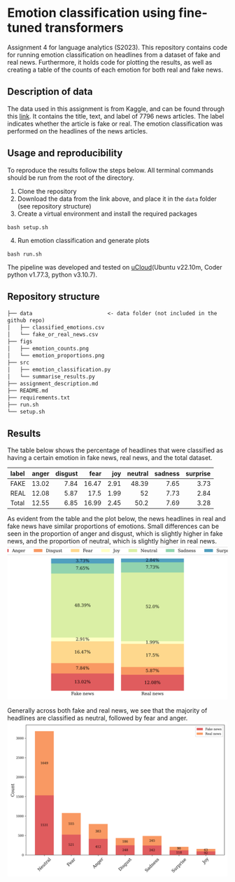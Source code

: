 # Emotion classification using fine-tuned transformers
Assignment 4 for language analytics (S2023). This repository contains code for running emotion classification on headlines from a dataset of fake and real news. Furthermore, it holds code for plotting the results, as well as creating a table of the counts of each emotion for both real and fake news.

## Description of data
The data used in this assignment is from Kaggle, and can be found through this [link](https://www.kaggle.com/datasets/jillanisofttech/fake-or-real-news). It contains the title, text, and label of 7796 news articles. The label indicates whether the article is fake or real. The emotion classification was performed on the headlines of the news articles. 


## Usage and reproducibility
To reproduce the results follow the steps below. All terminal commands should be run from the root of the directory.
1. Clone the repository
2. Download the data from the link above, and place it in the `data` folder (see repository structure)
3. Create a virtual environment and install the required packages
```
bash setup.sh
```
4. Run emotion classification and generate plots
```
bash run.sh
```
The pipeline was developed and tested on [uCloud](https://cloud.sdu.dk/app/dashboard)(Ubuntu v22.10m, Coder python v1.77.3, python v3.10.7).


## Repository structure
```
├── data                        <- data folder (not included in the github repo)
│   ├── classified_emotions.csv
│   └── fake_or_real_news.csv
├── figs
│   ├── emotion_counts.png
│   └── emotion_proportions.png
├── src
│   ├── emotion_classification.py
│   └── summarise_results.py
├── assignment_description.md
├── README.md
├── requirements.txt
├── run.sh
└── setup.sh
```

## Results
The table below shows the percentage of headlines that were classified as having a certain emotion in fake news, real news, and the total dataset.

| label   |   anger |   disgust |   fear |   joy |   neutral |   sadness |   surprise |
|:--------|--------:|----------:|-------:|------:|----------:|----------:|-----------:|
| FAKE    |   13.02 |      7.84 |  16.47 |  2.91 |     48.39 |      7.65 |       3.73 |
| REAL    |   12.08 |      5.87 |  17.5  |  1.99 |     52    |      7.73 |       2.84 |
| Total   |   12.55 |      6.85 |  16.99 |  2.45 |     50.2  |      7.69 |       3.28 |

As evident from the table and the plot below, the news headlines in real and fake news have similar proportions of emotions. Small differences can be seen in the proportion of anger and disgust, which is slightly higher in fake news, and the proportion of neutral, which is slightly higher in real news.
![plot](figs/emotion_proportions.png)


Generally across both fake and real news, we see that the majority of headlines are classified as neutral, followed by fear and anger.
![plot](figs/emotion_counts.png)

